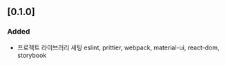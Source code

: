 ## [0.1.0]

### Added

- 프로젝트 라이브러리 세팅
  eslint, prittier, webpack, material-ui, react-dom, storybook
